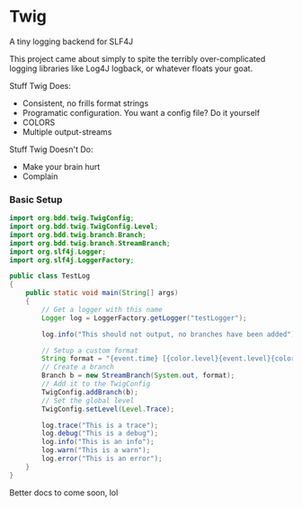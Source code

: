 # Twig
A tiny logging backend for SLF4J

This project came about simply to spite the terribly over-complicated logging libraries like Log4J
logback, or whatever floats your goat.

Stuff Twig Does:
* Consistent, no frills format strings
* Programatic configuration. You want a config file? Do it yourself
* COLORS
* Multiple output-streams

Stuff Twig Doesn't Do:
* Make your brain hurt
* Complain


### Basic Setup
```java
import org.bdd.twig.TwigConfig;
import org.bdd.twig.TwigConfig.Level;
import org.bdd.twig.branch.Branch;
import org.bdd.twig.branch.StreamBranch;
import org.slf4j.Logger;
import org.slf4j.LoggerFactory;

public class TestLog
{
    public static void main(String[] args)
    {
        // Get a logger with this name
        Logger log = LoggerFactory.getLogger("testLogger");

        log.info("This should not output, no branches have been added");

        // Setup a custom format
        String format = "{event.time} [{color.level}{event.level}{color.end}] {event.message}\n";
        // Create a branch
        Branch b = new StreamBranch(System.out, format);
        // Add it to the TwigConfig
        TwigConfig.addBranch(b);
        // Set the global level
        TwigConfig.setLevel(Level.Trace);

        log.trace("This is a trace");
        log.debug("This is a debug");
        log.info("This is an info");
        log.warn("This is a warn");
        log.error("This is an error");
    }
}
```

Better docs to come soon, lol
